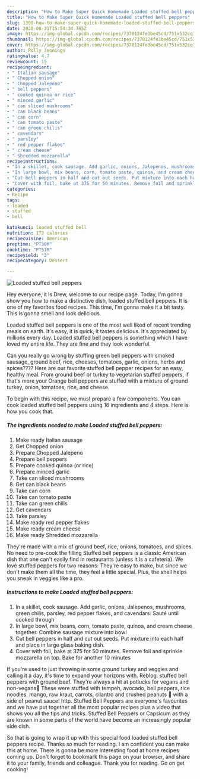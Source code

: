 ```yaml
---
description: "How to Make Super Quick Homemade Loaded stuffed bell peppers"
title: "How to Make Super Quick Homemade Loaded stuffed bell peppers"
slug: 1390-how-to-make-super-quick-homemade-loaded-stuffed-bell-peppers
date: 2020-08-31T15:54:34.765Z
image: https://img-global.cpcdn.com/recipes/7370124fe3be45cd/751x532cq70/loaded-stuffed-bell-peppers-recipe-main-photo.jpg
thumbnail: https://img-global.cpcdn.com/recipes/7370124fe3be45cd/751x532cq70/loaded-stuffed-bell-peppers-recipe-main-photo.jpg
cover: https://img-global.cpcdn.com/recipes/7370124fe3be45cd/751x532cq70/loaded-stuffed-bell-peppers-recipe-main-photo.jpg
author: Polly Jennings
ratingvalue: 4.7
reviewcount: 15
recipeingredient:
- " Italian sausage"
- " Chopped onion"
- " Chopped Jalepeno"
- " bell peppers"
- " cooked quinoa or rice"
- " minced garlic"
- " can sliced mushrooms"
- " can black beans"
- " can corn"
- " can tomato paste"
- " can green chilis"
- " cavendars"
- " parsley"
- " red pepper flakes"
- " cream cheese"
- " Shredded mozzarella"
recipeinstructions:
- "In a skillet, cook sausage. Add garlic, onions, Jalepenos, mushrooms, green chilis, parsley, red pepper flakes, and cavendars. Sauté until cooked through"
- "In large bowl, mix beans, corn, tomato paste, quinoa, and cream cheese together. Combine sausage mixture into bowl"
- "Cut bell peppers in half and cut out seeds. Put mixture into each half and place in large glass baking dish."
- "Cover with foil, bake at 375 for 50 minutes. Remove foil and sprinkle mozzarella on top. Bake for another 10 minutes"
categories:
- Recipe
tags:
- loaded
- stuffed
- bell

katakunci: loaded stuffed bell 
nutrition: 173 calories
recipecuisine: American
preptime: "PT30M"
cooktime: "PT57M"
recipeyield: "3"
recipecategory: Dessert

---
```



![Loaded stuffed bell peppers](https://img-global.cpcdn.com/recipes/7370124fe3be45cd/751x532cq70/loaded-stuffed-bell-peppers-recipe-main-photo.jpg)

Hey everyone, it is Drew, welcome to our recipe page. Today, I'm gonna show you how to make a distinctive dish, loaded stuffed bell peppers. It is one of my favorites food recipes. This time, I'm gonna make it a bit tasty. This is gonna smell and look delicious.

Loaded stuffed bell peppers is one of the most well liked of recent trending meals on earth. It's easy, it is quick, it tastes delicious. It's appreciated by millions every day. Loaded stuffed bell peppers is something which I have loved my entire life. They are fine and they look wonderful.

Can you really go wrong by stuffing green bell peppers with smoked sausage, ground beef, rice, cheeses, tomatoes, garlic, onions, herbs and spices???? Here are our favorite stuffed bell pepper recipes for an easy, healthy meal. From ground beef or turkey to vegetarian stuffed peppers, if that&#39;s more your Orange bell peppers are stuffed with a mixture of ground turkey, onion, tomatoes, rice, and cheese.


To begin with this recipe, we must prepare a few components. You can cook loaded stuffed bell peppers using 16 ingredients and 4 steps. Here is how you cook that.

<!--inarticleads1-->

##### The ingredients needed to make Loaded stuffed bell peppers:

1. Make ready  Italian sausage
1. Get  Chopped onion
1. Prepare  Chopped Jalepeno
1. Prepare  bell peppers
1. Prepare  cooked quinoa (or rice)
1. Prepare  minced garlic
1. Take  can sliced mushrooms
1. Get  can black beans
1. Take  can corn
1. Take  can tomato paste
1. Take  can green chilis
1. Get  cavendars
1. Take  parsley
1. Make ready  red pepper flakes
1. Make ready  cream cheese
1. Make ready  Shredded mozzarella


They&#39;re made with a mix of ground beef, rice, onions, tomatoes, and spices. No need to pre-cook the filling Stuffed bell peppers is a classic American dish that one can&#39;t easily find in restaurants (unless it is a cafeteria). We love stuffed peppers for two reasons: They&#39;re easy to make, but since we don&#39;t make them all the time, they feel a little special. Plus, the shell helps you sneak in veggies like a pro. 

<!--inarticleads2-->

##### Instructions to make Loaded stuffed bell peppers:

1. In a skillet, cook sausage. Add garlic, onions, Jalepenos, mushrooms, green chilis, parsley, red pepper flakes, and cavendars. Sauté until cooked through
1. In large bowl, mix beans, corn, tomato paste, quinoa, and cream cheese together. Combine sausage mixture into bowl
1. Cut bell peppers in half and cut out seeds. Put mixture into each half and place in large glass baking dish.
1. Cover with foil, bake at 375 for 50 minutes. Remove foil and sprinkle mozzarella on top. Bake for another 10 minutes


If you&#39;re used to just throwing in some ground turkey and veggies and calling it a day, it&#39;s time to expand your horizons with. Reblog. stuffed bell peppers with ground beef. They&#39;re always a hit at potlucks for vegans and non-vegans🤗 These were stuffed with tempeh, avocado, bell peppers, rice noodles, mango, raw kraut, carrots, cilantro and crushed peanuts 🥜 with a side of peanut sauce! http. Stuffed Bell Peppers are everyone&#39;s favourites and we have put together all the most popular recipes plus a video that shows you all the tips and tricks. Stuffed Bell Peppers or Capsicum as they are known in some parts of the world have become an increasingly popular side dish. 

So that is going to wrap it up with this special food loaded stuffed bell peppers recipe. Thanks so much for reading. I am confident you can make this at home. There is gonna be more interesting food at home recipes coming up. Don't forget to bookmark this page on your browser, and share it to your family, friends and colleague. Thank you for reading. Go on get cooking!
